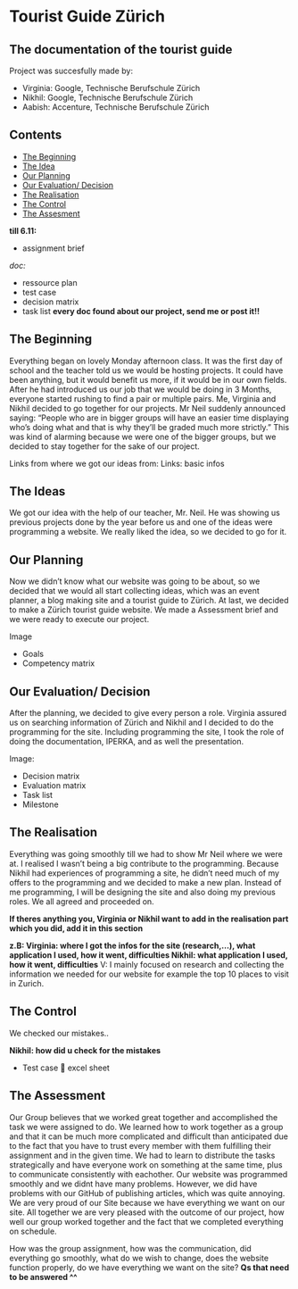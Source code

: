 # Tourist Guide Zürich
## The documentation of the tourist guide

Project was succesfully made by:
- Virginia: Google, Technische Berufschule Zürich
- Nikhil: Google, Technische Berufschule Zürich
- Aabish: Accenture, Technische Berufschule Zürich

## Contents
- [The Beginning](#thebeginning)
- [The Idea](#theidea)
- [Our Planning](#theplanning)
- [Our Evaluation/ Decision](#theevalanddec)
- [The Realisation](#therealisation)
- [The Control](#thecontrol)
- [The Assesment](#theassesment)


**till 6.11:**
- assignment brief

*doc:*
- ressource plan 
- test case
- decision matrix
- task list
**every doc found about our project, send me or post it!!**

<a name="thebeginning"></a>
## The Beginning
Everything began on lovely Monday afternoon class. It was the first day of school and the teacher told us we would be hosting projects. It could have been anything, but it would benefit us more, if it would be in our own fields. 
After he had introduced us our job that we would be doing in 3 Months, everyone started rushing to find a pair or multiple pairs. Me, Virginia and Nikhil decided to go together for our projects. Mr Neil suddenly announced saying: “People who are in bigger groups will have an easier time displaying who’s doing what and that is why they’ll be graded much more strictly.” This was kind of alarming because we were one of the bigger groups, but we decided to stay together for the sake of our project.

Links from where we got our ideas from:
Links: basic infos

<a name="theidea"></a>
## The Ideas
We got our idea with the help of our teacher, Mr. Neil. He was showing us previous projects done by the year before us and one of the ideas were programming a website. We really liked the idea, so we decided to go for it.

<a name="theplanning"></a>
## Our Planning
Now we didn’t know what our website was going to be about, so we decided that we would all start collecting ideas, which was an event planner, a blog making site and a tourist guide to Zürich. At last, we decided to make a Zürich tourist guide website. We made a Assessment brief and we were ready to execute our project. 

Image
-	Goals
-	Competency matrix

<a name="theevalanddec"></a>
## Our Evaluation/ Decision 
After the planning, we decided to give every person a role. Virginia assured us on searching information of Zürich and Nikhil and I decided to do the programming for the site. Including programming the site, I took the role of doing the documentation, IPERKA, and as well the presentation. 

Image:
-	Decision matrix
-	Evaluation matrix
-	Task list
-	Milestone

<a name="therealisation"></a>
## The Realisation
Everything was going smoothly till we had to show Mr Neil where we were at. I realised I wasn’t being a big contribute to the programming. Because Nikhil had experiences of programming a site, he didn’t need much of my offers to the programming and we decided to make a new plan. 
Instead of me programming, I will be designing the site and also doing my previous roles. We all agreed and proceeded on.


**If theres anything you, Virginia or Nikhil want to add in the realisation part which you did, add it in this section**

**z.B:
Virginia: where I got the infos for the site (research,…), what application I used, how it went, difficulties 
Nikhil: what application I used, how it went, difficulties**
V: I mainly focused on research and collecting the information we needed for our website for example the top 10 places to visit in Zurich.
<a name="thecontrol"></a>
## The Control
We checked our mistakes..

**Nikhil:  how did u check for the mistakes**
- Test case  excel sheet

<a name="theassesment"></a>
## The Assessment
Our Group believes that we worked great together and accomplished the task we were assigned to do. We learned how to work together as a group and that it can be much more complicated and difficult than anticipated due to the fact that you have to trust every member with them 
fulfilling their assignment and in the given time. We had to learn to distribute the tasks strategically and have everyone work on something at the same time, plus to communicate consistently with eachother. Our website was programmed smoothly and we didnt have many problems. However, we did have problems with our GitHub of publishing articles, which was quite annoying. We are very proud of our Site because we have everything we want on our site.
All together we are very pleased with the outcome of our project, how well our group worked together and the fact that we completed everything on schedule.

How was the group assignment, how was the communication, did everything go smoothly, what do we wish to change, does the website function properly, do we have everything we want on the site?
**Qs that need to be answered ^^**
